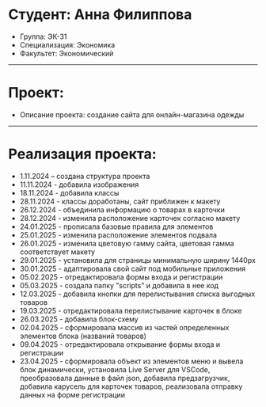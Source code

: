# Студент: Анна Филиппова
- Группа: ЭК-31
- Специализация: Экономика
- Факультет: Экономический
---
# Проект: 
- Описание проекта: создание сайта для онлайн-магазина одежды
---
# Реализация проекта:
- 1.11.2024 – создана структура проекта
- 11.11.2024 - добавила изображения
- 18.11.2024 - добавила классы
- 28.11.2024 - классы доработаны, сайт приближен к макету
- 26.12.2024 - объединила информацию о товарах в карточки 
- 28.12.2024 - изменила расположение карточек согласно макету
- 24.01.2025 - прописала базовые правила для элементов
- 25.01.2025 - изменила расположение элементов подвала
- 26.01.2025 - изменила цветовую гамму сайта, цветовая гамма соответствует макету
- 29.01.2025 - установила для страницы минимальную ширину 1440px
- 30.01.2025 - адаптировала свой сайт под мобильные приложения
- 05.02.2025 - отредактировала формы входа и регистрации 
- 05.03.2025 - создала папку "scripts" и добавила в нее код
- 12.03.2025 - добавила кнопки для перелистывания списка выгодных товаров
- 19.03.2025 - отредактировала перелистывание карточек в блоке
- 26.03.2025 - добавила блок-схему
- 02.04.2025 - сформировала массив из частей определенных элементов блока (названий товаров)
- 09.04.2025 - отредактировала открывание формы входа и регистрации
- 23.04.2025 - сформировала объект из элементов меню и вывела блок динамически, установила Live Server для VSCode, преобразовала данные в файл json, добавила предзагрузчик, добавила карусель для карточек товаров, реализовала отправку данных на форме регистрации

